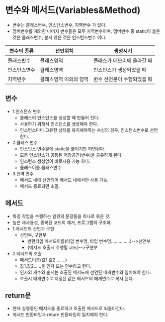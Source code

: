 # 변수와 메서드(Variables&Method)
- 변수는 클래스변수, 인스턴스변수, 지역변수 가 있다.
- 멤버변수를 제외한 나머지 변수들은 모두 지역변수이며, 멤버변수 중 static이 붙은 것은 클래스변수, 붙지 않은 것은 인스턴스변수 이다.

|변수의 종류|선언위치|생성시기|
|--|--|--|
|클래스변수|클래스영역|클래스가 메모리에 올라갈 때|
|인스턴스변수|클래스영역|인스턴스가 생성되었을 때|
|지역변수|클래스영역 이외의 영역|변수 선언문이 수행되었을 때|

## 변수
- 1.인스턴스 변수
  - 클래스의 인스턴스를 생성할 때 만들어 진다.
  - 사용하기 위해서 인스턴스를 생성해야 한다.
  - 인스턴스마다 고유한 상태를 유지해야하는 속성의 경우, 인스턴스변수로 선언한다.
- 2.클래스 변수
  - 인스턴스 변수앞에 static을 붙이기만 하면된다.
  - 모든 인스턴스가 공통된 저장공간(변수)을 공유하게 된다.
  - 인스턴스 생성없이 바로사용 가능 하다.
  - 클래스이름.클래스변수
- 3.전역 변수
  - 메서드 내에 선언되어 메서드 내에서만 사용 가능.
  - 메서드 종료되면 소멸.
  
## 메서드
- 특정 작업을 수행하는 일련의 문장들을 하나로 묶은 것.
- 높은 재사용성, 중복된 코드의 제거, 프로그램의 구조화.
- 1.메서드의 선언과 구현
  - 선언부, 구현부    
    - 반환타입 메서드이름(타입 변수명, 타입 변수명...............)-->선언부
    - {메서드 호출시 수행될 코드}-->구현부
- 2.메서드의 호출
  - 메서드이름(값1,값2........)
  - 값1,값2......을 인자 또는 인수라고 한다.
  - 인자의 개수와 순서는 호출된 메서드에 선언된 매개변수와 일치해야 한다.
  - 호출시 매개변수로 지정된 값은 메서드의 매개변수로 복사 된다.
## return문
- 현재 실행중인 메서드를 종료하고 호출한 메서드로 되돌아간다.
- 메서드 반환타입과 return 반환타입이 일치해야 한다.
